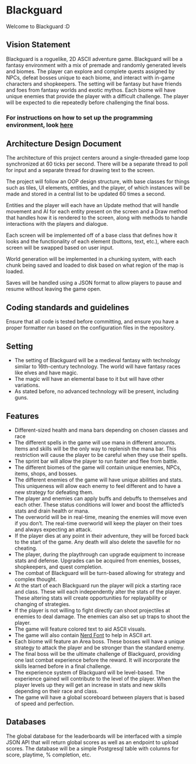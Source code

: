 ﻿# Blackguard

Welcome to Blackguard :D

## Vision Statement 
Blackguard is a roguelike, 2D ASCII adventure game. Blackguard will be a fantasy environment with a mix of premade and randomly generated levels and biomes. The player can explore and complete quests assigned by NPCs, defeat bosses unique to each biome, and interact with in-game characters and shopkeepers. The setting will be fantasy but have friends and foes from fantasy worlds and exotic mythos. Each biome will have unique enemies that provide the player with a difficult challenge. The player will be expected to die repeatedly before challenging the final boss.

### For instructions on how to set up the programming environment, look [here](https://github.com/ppebb/isp2/blob/main/docs/setup.md)

## Architecture Design Document
The architecture of this project centers around a single-threaded game loop synchronized at 60 ticks per second. There will be a separate thread to poll for input and a separate thread for drawing text to the screen.

The project will follow an OOP design structure, with base classes for things such as tiles, UI elements, entities, and the player, of which instances will be made and stored in a central list to be updated 60 times a second.

Entities and the player will each have an Update method that will handle movement and AI for each entity present on the screen and a Draw method that handles how it is rendered to the screen, along with methods to handle interactions with the players and dialogue.

Each screen will be implemented off of a base class that defines how it looks and the functionality of each element (buttons, text, etc.), where each screen will be swapped based on user input.

World generation will be implemented in a chunking system, with each chunk being saved and loaded to disk based on what region of the map is loaded.

Saves will be handled using a JSON format to allow players to pause and resume without leaving the game open.

## Coding standards and guidelines
Ensure that all code is tested before committing, and ensure you have a proper formatter run based on the configuration files in the repository.

## Setting
- The setting of Blackguard will be a medieval fantasy with technology similar to 16th-century technology. The world will have fantasy races like elves and have magic.
-  The magic will have an elemental base to it but will have other variations.
-  As stated before, no advanced technology will be present, including guns.

## Features
- Different-sized health and mana bars depending on chosen classes and race
- The different spells in the game will use mana in different amounts. Items and skills will be the only way to replenish the mana bar. This restriction will cause the player to be careful when they use their spells.
- The sprint bar will allow the player to run faster and flee from battle.
- The different biomes of the game will contain unique enemies, NPCs, items, shops, and bosses.
- The different enemies of the game will have unique abilities and stats. This uniqueness will allow each enemy to feel different and to have a new strategy for defeating them.
- The player and enemies can apply buffs and debuffs to themselves and each other. These status conditions will lower and boost the afflicted’s stats and drain health or mana.
- The overworld will be in real-time, meaning the enemies will move even if you don’t. The real-time overworld will keep the player on their toes and always expecting an attack.
- If the player dies at any point in their adventure, they will be forced back to the start of the game. Any death will also delete the savefile for no cheating.
- The player, during the playthrough can upgrade equipment to increase stats and defense. Upgrades can be acquired from enemies, bosses, shopkeepers, and quest completion.
- The combat of Blackguard will be turn-based allowing for strategy and complex thought.
- At the start of each Blackguard run the player will pick a starting race and class. These will each independently alter the stats of the player. These altering stats will create opportunities for replayability or changing of strategies.
- If the player is not willing to fight directly can shoot projectiles at enemies to deal damage. The enemies can also set up traps to shoot the player.
- The game will feature colored text to aid ASCII visuals.
- The game will also contain [Nerd Font](https://www.nerdfonts.com/) to help in ASCII art.
- Each biome will feature an Area boss. These bosses will have a unique strategy to attack the player and be stronger than the standard enemy. 
- The final boss will be the ultimate challenge of Blackguard, providing one last combat experience before the reward. It will incorporate the skills learned before in a final challenge.
- The experience system of Blackguard will be level-based. The experience gained will contribute to the level of the player. When the player levels up they will get an increase in stats and new skills depending on their race and class.
- The game will have a global scoreboard between players that is based of speed and perfection.


## Databases
The global database for the leaderboards will be interfaced with a simple JSON API that will return global scores as well as an endpoint to upload scores. The database will be a simple Postgresql table with columns for score, playtime, % completion, etc.

